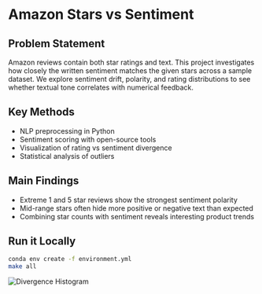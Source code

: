 # Amazon Stars vs Sentiment

## Problem Statement
Amazon reviews contain both star ratings and text. This project investigates how closely the written sentiment matches the given stars across a sample dataset. We explore sentiment drift, polarity, and rating distributions to see whether textual tone correlates with numerical feedback.

## Key Methods
- NLP preprocessing in Python
- Sentiment scoring with open-source tools
- Visualization of rating vs sentiment divergence
- Statistical analysis of outliers

## Main Findings
- Extreme 1 and 5 star reviews show the strongest sentiment polarity
- Mid-range stars often hide more positive or negative text than expected
- Combining star counts with sentiment reveals interesting product trends

## Run it Locally
```bash
conda env create -f environment.yml
make all
```

![Divergence Histogram](results/divergence_hist.png)
